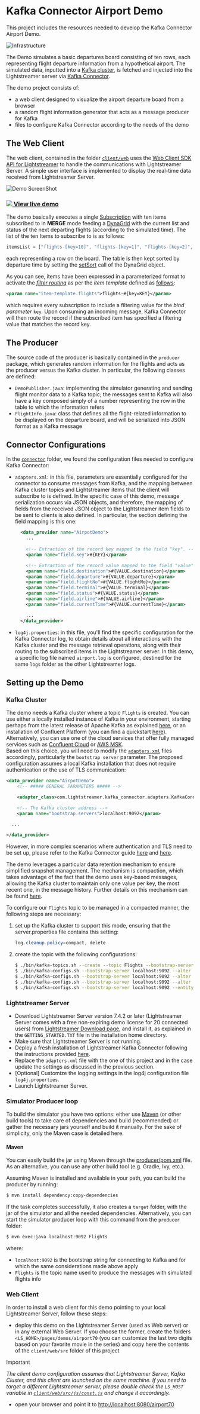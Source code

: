 # Kafka Connector Airport Demo

This project includes the resources needed to develop the Kafka Connector Airport Demo.

![Infrastructure](infrastructure.png)<br>

The Demo simulates a basic departures board consisting of ten rows, each representing flight departure information from a hypothetical airport.
The simulated data, inputted into a [Kafka cluster](https://kafka.apache.org/), is fetched and injected into the Lightstreamer server via [Kafka Connector](https://github.com/Lightstreamer/Lightstreamer-kafka-connector).

The demo project consists of:
- a web client designed to visualize the airport departure board from a browser
- a random flight information generator that acts as a message producer for Kafka
- files to configure Kafka Connector according to the needs of the demo

## The Web Client

The web client, contained in the folder [`client/web`](client/web/) uses the [Web Client SDK API for Lightstreamer](https://lightstreamer.com/api/ls-web-client/latest/) to handle the communications with Lightstreamer Server. A simple user interface is implemented to display the real-time data received from Lightstreamer Server.

![Demo ScreenShot](screen_large.png)<br>
### [![](http://demos.lightstreamer.com/site/img/play.png) View live demo](https://demos.lightstreamer.com/AirportDemo/)

The demo basically executes a single [Subscription](https://lightstreamer.com/api/ls-web-client/latest/Subscription.html) with ten items subscribed to in **MERGE** mode feeding a [DynaGrid](https://lightstreamer.com/api/ls-web-client/latest/DynaGrid.html) with the current list and status of the next departing flights (according to the simulated time).
The list of the ten Items to subscribe to is as follows:
```javascript
itemsList = ["flights-[key=10]", "flights-[key=1]", "flights-[key=2]", "flights-[key=3]", "flights-[key=4]", "flights-[key=5]", "flights-[key=6]", "flights-[key=7]", "flights-[key=8]", "flights-[key=9]" ];
```
each representing a row on the board. The table is then kept sorted by departure time by setting the [setSort](https://sdk.lightstreamer.com/ls-web-client/9.2.0/api/DynaGrid.html#setSort) call of the DynaGrid object.

As you can see, items have been expressed in a parameterized format to activate the [_filter routing_](../../README.md#filtered-record-routing-item-templatetemplate-name) as per the _item template_ defined as [follows](connector/adapters.xml#L57):

```xml
<param name="item-template.flights">flights-#{key=KEY}</param>
```

which requires every subscription to include a filtering value for the _bind parameter_ `key`.
Upon consuming an incoming message, Kafka Connector will then route the record if the subscribed item has specified a filtering value that matches the record key.

## The Producer

The source code of the producer is basically contained in the `producer` package, which generates random information for the flights and acts as the producer versus the Kafka cluster. In particular, the following classes are defined:
- `DemoPublisher.java`: implementing the simulator generating and sending flight monitor data to a Kafka topic; the messages sent to Kafka will also have a key composed simply of a number representing the row in the table to which the information refers
- `FlightInfo.java`: class that defines all the flight-related information to be displayed on the departure board, and will be serialized into JSON format as a Kafka message

## Connector Configurations

In the [`connector`](connector/) folder, we found the configuration files needed to configure Kafka Connector:
- `adapters.xml`: in this file, parameters are essentially configured for the connector to consume messages from Kafka, and the mapping between Kafka cluster topics and Lightstreamer items that the client will subscribe to is defined. In the specific case of this demo, message serialization occurs via JSON objects, and therefore, the mapping of fields from the received JSON object to the Lightstreamer item fields to be sent to clients is also defined. In particular, the section defining the field mapping is this one:
  ```xml
    <data_provider name="AirpotDemo">
      ...
      
      <!-- Extraction of the record key mapped to the field "key". -->
      <param name="field.key">#{KEY}</param>

      <!-- Extraction of the record value mapped to the field "value". -->
      <param name="field.destination">#{VALUE.destination}</param>
      <param name="field.departure">#{VALUE.departure}</param>
      <param name="field.flightNo">#{VALUE.flightNo}</param>
      <param name="field.terminal">#{VALUE.terminal}</param>
      <param name="field.status">#{VALUE.status}</param>
      <param name="field.airline">#{VALUE.airline}</param>
      <param name="field.currentTime">#{VALUE.currentTime}</param>

      ...
    </data_provider>
  ```
- `log4j.properties`: in this file, you'll find the specific configuration for the Kafka Connector log, to obtain details about all interactions with the Kafka cluster and the message retrieval operations, along with their routing to the subscribed items in the Lightstreamer server. In this demo, a specific log file named `airport.log` is configured, destined for the same `logs` folder as the other Lightstreamer logs.

## Setting up the Demo

### Kafka Cluster 

The demo needs a Kafka cluster where a topic `Flights` is created. You can use either a locally installed instance of Kafka in your environment, starting perhaps from the latest release of Apache Kafka as explained [here](https://kafka.apache.org/quickstart), or an installation of Confluent Platform (you can find a quickstart [here](https://docs.confluent.io/platform/current/platform-quickstart.html)). Alternatively, you can use one of the cloud services that offer fully managed services such as [Confluent Cloud](https://docs.confluent.io/cloud/current/get-started/index.html) or [AWS MSK](https://aws.amazon.com/msk/?nc2=type_a).  
Based on this choice, you will need to modify the [`adapters.xml`](connector/adapters.xml) files accordingly, particularly the `bootstrap server` parameter. The proposed configuration assumes a local Kafka installation that does not require authentication or the use of TLS communication:
```xml
<data_provider name="AirpotDemo">
    <!-- ##### GENERAL PARAMETERS ##### -->

    <adapter_class>com.lightstreamer.kafka_connector.adapters.KafkaConnectorDataAdapter</adapter_class>

    <!-- The Kafka cluster address -->
    <param name="bootstrap.servers">localhost:9092</param>

  ...

</data_provider>
```

However, in more complex scenarios where authentication and TLS need to be set up, please refer to the Kafka Connector guide [here](../../README.md#broker-authentication-parameters) and [here](../../README.md#encryption-parameters).

The demo leverages a particular data retention mechanism to ensure simplified snapshot management.
The mechanism is compaction, which takes advantage of the fact that the demo uses key-based messages, allowing the Kafka cluster to maintain only one value per key, the most recent one, in the message history.
Further details on this mechanism can be found [here](https://developer.confluent.io/courses/architecture/compaction/#).

To configure our `Flights` topic to be managed in a compacted manner, the following steps are necessary:

1. set up the Kafka cluster to support this mode, ensuring that the server.properties file contains this setting:
   ```java
   log.cleanup.policy=compact, delete
   ```

2. create the topic with the following configurations:
   ```sh 
   $ ./bin/kafka-topics.sh --create --topic Flights --bootstrap-server localhost:9092 --replication-factor 1 --partitions 1
   $ ./bin/kafka-configs.sh --bootstrap-server localhost:9092 --alter --entity-type topics --entity-name Flights --add-config cleanup.policy=compact
   $ ./bin/kafka-configs.sh --bootstrap-server localhost:9092 --alter --entity-type topics --entity-name Flights --add-config delete.retention.ms=30000
   $ ./bin/kafka-configs.sh --bootstrap-server localhost:9092 --alter --entity-type topics --entity-name Flights --add-config segment.ms=30000
   $ ./bin/kafka-configs.sh --bootstrap-server localhost:9092 --entity-type topics --entity-name Flights --describe
   ```

### Lightstreamer Server

- Download Lightstreamer Server version 7.4.2 or later (Lightstreamer Server comes with a free non-expiring demo license for 20 connected users) from [Lightstreamer Download page](https://lightstreamer.com/download/), and install it, as explained in the `GETTING_STARTED.TXT` file in the installation home directory.
- Make sure that Lightstreamer Server is not running.
- Deploy a fresh installation of Lightstreamer Kafka Connector following the instructions provided [here](../../README.md#deploy).
- Replace the `adapters.xml` file with the one of this project and in the case update the settings as discussed in the previous section.
- [Optional] Customize the logging settings in the log4j configuration file `log4j.properties`.
- Launch Lightstreamer Server.

### Simulator Producer loop

To build the simulator you have two options: either use [Maven](https://maven.apache.org/) (or other build tools) to take care of dependencies and build (recommended) or gather the necessary jars yourself and build it manually.
For the sake of simplicity, only the Maven case is detailed here.

#### Maven

You can easily build the jar using Maven through the [producer/pom.xml](producer/pom.xml) file. As an alternative, you can use any other build tool (e.g. Gradle, Ivy, etc.).

Assuming Maven is installed and available in your path, you can build the producer by running:

```sh 
$ mvn install dependency:copy-dependencies 
```

If the task completes successfully, it also creates a `target` folder, with the jar of the simulator and all the needed dependencies. Alternatively, you can start the simulator producer loop with this command from the  `producer` folder:

```sh 
$ mvn exec:java localhost:9092 Flights
```
 
where:
- `localhost:9092` is the bootstrap string for connecting to Kafka and for which the same considerations made above apply
- `Flights` is the topic name used to produce the messages with simulated flights info

### Web Client

In order to install a web client for this demo pointing to your local Lightstreamer Server, follow these steps:

* deploy this demo on the Lightstreamer Server (used as Web server) or in any external Web Server. If you choose the former, create the folders `<LS_HOME>/pages/demos/airport70` (you can customize the last two digits based on your favorite movie in the series) and copy here the contents of the `client/web/src` folder of this project

>[!IMPORTANT]
> *The client demo configuration assumes that Lightstreamer Server, Kafka Cluster, and this client are launched on the same machine. If you need to target a different Lightstreamer server, please double check the `LS_HOST` variable in [`client/web/src/js/const.js`](client/web/src/js/const.js) and change it accordingly.*

* open your browser and point it to [http://localhost:8080/airport70](http://localhost:8080/airport70)
